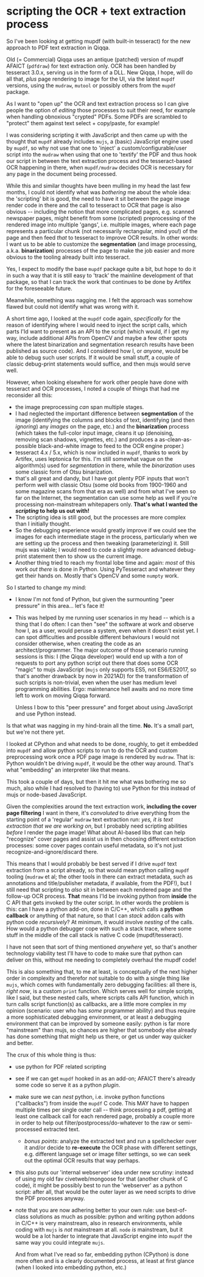# scripting the OCR + text extraction process

So I've been looking at getting mupdf (with built-in tesseract) for the new approach to PDF text extraction in Qiqqa. 

Old (= Commercial) Qiqqa uses an antique (patched) version of mupdf AFAICT (`pdfdraw`) for text extraction only. OCR has been handled by tesseract 3.0.x, serving us in the form of a DLL.
New Qiqqa, I hope, will do all that, *plus* page rendering to image for the UI, via the latest `mupdf` versions, using the `mudraw`, `mutool` or possibly others from the `mupdf` package.

As I want to "open up" the OCR and text extraction process so I can give people the option of *editing* those processes to suit their need, for example when handling obnoxious "crypted" PDFs.  Some PDFs are scrambled to "protect" them against text select + copy/paste, for example!

I was considering scripting it with JavaScript and then came up with the thought that `mupdf` already includes `mujs`, a (basic) JavaScript engine used by `mupdf`, so why not use that one to 'inject' a custom/configurable/user script into the `mudraw` when using that one to 'textify' the PDF and thus hook our script in between the text extraction process and the tesseract-based OCR happening in there, when `mupdf/mudraw` decides OCR is necessary for any page in the document being processed.

While this and similar thoughts have been mulling in my head the last few months, I could not identify what was *bothering* me about the whole idea: the 'scripting' bit is good, the need to have it sit between the page image render code in there and the call to tesseract to OCR that page is also obvious -- including the notion that more complicated pages, e.g. scanned newspaper pages, might benefit from some (scripted) preprocessing of the rendered image into multiple 'gangs', i.e. multiple images, where each page represents a particular chunk (not necessarily rectangular, mind you!) of the page and then feed *that* to tesseract to improve OCR results. In other words: I want us to be able to customize the **segmentation** (and image processing, a.k.a. **binarization**) processes of the page to make the job easier and more obvious to the tooling already built into tesseract.

Yes, I expect to modify the base `mupdf` package quite a bit, but hope to do it in such a way that it is still easy to 'track' the mainline development of that package, so that I can track the work that continues to be done by Artifex for the foreseeable future.

Meanwhile, something was nagging me. I felt the approach was somehow flawed but could not identify what was wrong with it.

A short time ago, I looked at the `mupdf` code again, *specifically* for the reason of identifying where I would need to inject the script calls, which parts I'ld want to present as an API to the script (which would, if I get my way, include additional APIs from OpenCV and maybe a few other spots where the latest binarization and segmentation research results have been published as source code). And I considered how I, or *anyone*, would be able to debug such user scripts. If it would be small stuff, a couple of classic debug-print statements would suffice, and then mujs would serve well.

However, when looking elsewhere for work other people have done with tesseract and OCR processes, I noted a couple of things that had me reconsider all this:

* the image preprocessing *can* span multiple stages. 
* I had neglected the important difference between **segmentation** of the image (identifying the columns and blocks of text, identifying (and then *ignoring*) any *images* on the page, etc.) and the **binarization** process (which takes the full-color input image, cleans it up (denoising, removing scan shadows, vignettes, etc.) and produces a as-clean-as-possible black-and-white image to feed to the OCR engine proper.)
* tesseract 4.x / 5.x, which is now included in `mupdf`, thanks to work by Artifex, uses leptonica for this. I'm still somewhat vague on the algorithm(s) used for *segmentation* in there, while the *binarization* uses some classic form of Otsu binarization.
* that's all great and dandy, but I have got plenty PDF inputs that won't perform well with classic Otsu (some old books from 1900-1960 and some magazine scans from that era as well) and from what I've seen so far on the Internet, the segmentation can use some help as well if you're processing non-mainstream whitepapers only. **That's what I wanted the *scripting* to help us out with!**
* The scripting idea is still good, but the processes are more complex than I initially thought.
* So the debugging experience would greatly improve if we could see the images for each intermediate stage in the process, particularly when we are setting up the process and then tweaking (parameterizing) it. Still mujs was viable; I would need to code a slightly more advanced debug-print statement then to show us the current image.
* Another thing tried to reach my frontal lobe time and again: *most* of this work *out there* is done in Python. Using PyTesseract and whatever they get their hands on. Mostly that's OpenCV and some `numpty` work.

So I started to change my mind:

* I know I'm not fond of Python, but given the surmounting "peer pressure" in this area... let's face it!

* This was helped by me running user scenarios in my head -- which is a thing that I do often: I can then "see" the software at work and observe how I, as a user, would peruse a system, even when it doesn't exist yet. I can spot difficulties and possible different behaviours I would not consider otherwise, when creating the code as an architect/programmer. The major outcome of those scenario running sessions is this: I (the Qiqqa developer) would end up with a *ton* of requests to port any python script out there that does some OCR "magic" to mujs JavaScript (`mujs` only supports ES5, not ES6/ES2017, so that's another drawback by now in 2021AD) for the transformation of such scripts is non-trivial, even when the user has medium level programming abilities. Ergo: maintenance hell awaits and no more time left to work on moving Qiqqa forward.
  
  Unless I bow to this "peer pressure" and forget about using JavaScript and use Python instead.

Is that what was nagging in my hind-brain all the time. **No.** It's a small part, but we're not there yet.

I looked at CPython and what needs to be done, roughly, to get it embedded into `mupdf` and allow python scripts to run to do the OCR and custom preprocessing work once a PDF page image is rendered by `mudraw`. That is: Python wouldn't be driving `mupdf`, it would be the other way around. That's what "embedding" an interpreter like that means.

This took a couple of days, but then it hit me what was bothering me so much, also while I had resolved to (having to) use Python for this instead of mujs or node-based JavaScript.

Given the complexities around the text extraction work, **including the cover page filtering** I want in there, it's *convoluted* to drive everything from the starting point of a 'regular' `mudraw` text extraction run: *yes, it is text extraction that we are working on*, but I probably need scripting abilities *before* I render the page image! What about AI-based libs that can help "recognize" cover pages and assist us in then choosing different extraction processes: some cover pages contain useful metadata, so it's not just recognize-and-ignore/discard there.

This means that I would probably be best served if I drive `mupdf` text extraction from a script already, so that would mean python calling `mupdf` tooling (`mudraw` et al; the other tools in there can extract metadata, such as annotations and title/publisher metadata, if available, from the PDF!), but I still need that scripting to *also* sit in between each rendered page and the follow-up OCR process. **That** means I'ld be invoking python from **inside** the C API that gets invoked by the outer script. In other words the problem is this: can I have a python add-on, done in C/C++, which calls a **python callback** or anything of that nature, so that I can *stack* addon calls with python code *recursively*? At minimum, it would involve *nesting* of the calls. How would a python debugger cope with such a stack trace, where some stuff in the middle of the call stack is native C code (mupdf/tesseract). 

I have not seen that sort of thing mentioned *anywhere* yet, so that's another technology viability test I'll have to code to make sure that python can deliver on this, without me needing to completely overhaul the mupdf code!

This is also something that, to me at least, is conceptually of the next higher order in complexity and therefor *not* suitable to do with a single thing like `mujs`, which comes with fundamentally zero debugging facilities: all there is, *right now*, is a custom `print` function. Which serves well for simple scripts, like I said, but these nested calls, where scripts calls API function, which in turn calls script function(s) as callbacks, are a little more complex in my opinion (scenario: user who has *some* programmer ability) and thus require a more sophisticated debugging environment, or at least a debugging environment that can be improved by someone easily: python is far more "mainstream" than mujs, so chances are higher that somebody else already has done something that might help us there, or get us under way quicker and better.

The crux of this whole thing is thus:

* use python for PDF related scripting

* see if we can get `mupdf` hooked in as an add-on; AFAICT there's already some code so serve it as a python *plugin*. 

* make sure we can *nest* python, i.e. invoke python functions ("callbacks") from inside the `mupdf` C code. This MAY have to happen multiple times per single outer call -- think processing a pdf, getting at least one callback call for each rendered page, probably a couple more in order to help out filter/postprocess/do-whatever to the raw or semi-processed extracted text.
  
  * *bonus points*: analyze the extracted text and run a spellchecker over it and/or decide to **re-execute** the OCR phase with different settings, e.g. different language set or image filter settings, so we can seek out the optimal OCR results that way perhaps.
* this also puts our 'internal webserver' idea under new scrutiny: instead of using my old fav civetweb/mongoose for that (another chunk of C code), it might be possibly best to run the 'webserver' as a python script: after all, that would be the outer layer as we need scripts to drive the PDF processes anyway.

* note that you are now adhering better to your own rule: use best-of-class solutions as much as possible: python and writing python addons in C/C++ is very mainstream, also in research environments, while coding with `mujs` is *not* mainstream at all. `node` *is* mainstream, but it would be a lot harder to integrate that JavaScript engine into `mupdf` the same way you could integrate `mujs`. 
  
  And from what I've read so far, embedding python (CPython) is done more often and is a clearly documented process, at least at first glance (when I looked into embedding python, etc.)
